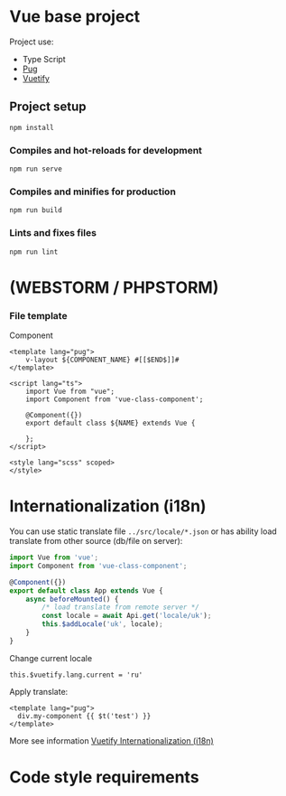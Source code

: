 # Vue base project 

Project use:
 - Type Script
 - [Pug](https://pugjs.org/api/getting-started.html)
 - [Vuetify](https://vuetifyjs.com/ru/getting-started/quick-start)
 
  
## Project setup
```
npm install
```

### Compiles and hot-reloads for development
```
npm run serve
```

### Compiles and minifies for production
```
npm run build
```

### Lints and fixes files
```
npm run lint
```

# (WEBSTORM / PHPSTORM) 

### File template 

Component 
```
<template lang="pug">
    v-layout ${COMPONENT_NAME} #[[$END$]]#
</template>

<script lang="ts">
    import Vue from "vue";
    import Component from 'vue-class-component';

    @Component({})
    export default class ${NAME} extends Vue {

    };
</script>

<style lang="scss" scoped>
</style>
```

# Internationalization (i18n)

You can use static translate file `../src/locale/*.json`  or has ability load translate from other source (db/file on server): 
```typescript
import Vue from 'vue';
import Component from 'vue-class-component';

@Component({})
export default class App extends Vue {
    async beforeMounted() {
        /* load translate from remote server */
        const locale = await Api.get('locale/uk');
        this.$addLocale('uk', locale);
    }
}
```

Change current locale

```
this.$vuetify.lang.current = 'ru'           
```

Apply translate: 

```pug
<template lang="pug">
  div.my-component {{ $t('test') }}
</template>
``` 

More see information [Vuetify Internationalization (i18n)](https://vuetifyjs.com/ru/customization/internationalization#internationalization-i-18-n)


# Code style requirements

